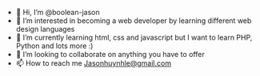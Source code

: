- 👋 Hi, I’m @boolean-jason
- 👀 I’m interested in becoming a web developer by learning different web design languages
- 🌱 I’m currently learning html, css and javascript but I want to learn PHP, Python and lots more :)
- 💞️ I’m looking to collaborate on anything you have to offer
- 📫 How to reach me Jasonhuynhle@gmail.com

<!---
boolean-jason/boolean-jason is a ✨ special ✨ repository because its `README.md` (this file) appears on your GitHub profile.
You can click the Preview link to take a look at your changes.
--->
